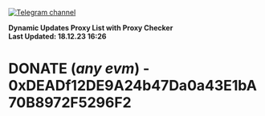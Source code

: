 [![Telegram channel](https://img.shields.io/endpoint?url=https://runkit.io/damiankrawczyk/telegram-badge/branches/master?url=https://t.me/n4z4v0d)](https://t.me/n4z4v0d) 

**Dynamic Updates Proxy List with Proxy Checker**  
**Last Updated: 18.12.23 16:26**

# DONATE (_any evm_) - 0xDEADf12DE9A24b47Da0a43E1bA70B8972F5296F2
